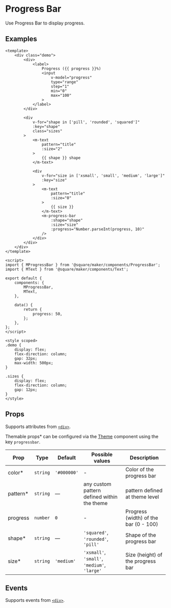 # Progress Bar

Use Progress Bar to display progress.

## Examples

```vue
<template>
	<div class="demo">
		<div>
			<label>
				Progress ({{ progress }}%)
				<input
					v-model="progress"
					type="range"
					step="1"
					min="0"
					max="100"
				>
			</label>
		</div>

		<div
			v-for="shape in ['pill', 'rounded', 'squared']"
			:key="shape"
			class="sizes"
		>
			<m-text
				pattern="title"
				:size="2"
			>
				{{ shape }} shape
			</m-text>

			<div
				v-for="size in ['xsmall', 'small', 'medium', 'large']"
				:key="size"
			>
				<m-text
					pattern="title"
					:size="0"
				>
					{{ size }}
				</m-text>
				<m-progress-bar
					:shape="shape"
					:size="size"
					:progress="Number.parseInt(progress, 10)"
				/>
			</div>
		</div>
	</div>
</template>

<script>
import { MProgressBar } from '@square/maker/components/ProgressBar';
import { MText } from '@square/maker/components/Text';

export default {
	components: {
		MProgressBar,
		MText,
	},

	data() {
		return {
			progress: 50,
		};
	},
};
</script>

<style scoped>
.demo {
	display: flex;
	flex-direction: column;
	gap: 32px;
	max-width: 500px;
}

.sizes {
	display: flex;
	flex-direction: column;
	gap: 12px;
}
</style>
```

<!-- api-tables:start -->
## Props

Supports attributes from [`<div>`](https://developer.mozilla.org/en-US/docs/Web/HTML/Element/div).

Themable props* can be configured via the [Theme](#/Theme) component using the key `progressbar`.

| Prop     | Type     | Default     | Possible values                              | Description                           |
| -------- | -------- | ----------- | -------------------------------------------- | ------------------------------------- |
| color*   | `string` | `'#000000'` | -                                            | Color of the progress bar             |
| pattern* | `string` | —           | any custom pattern defined within the theme  | pattern defined at theme level        |
| progress | `number` | `0`         | -                                            | Progress (width) of the bar (0 - 100) |
| shape*   | `string` | —           | `'squared'`, `'rounded'`, `'pill'`           | Shape of the progress bar             |
| size*    | `string` | `'medium'`  | `'xsmall'`, `'small'`, `'medium'`, `'large'` | Size (height) of the progress bar     |


## Events

Supports events from [`<div>`](https://developer.mozilla.org/en-US/docs/Web/HTML/Element/div).
<!-- api-tables:end -->
